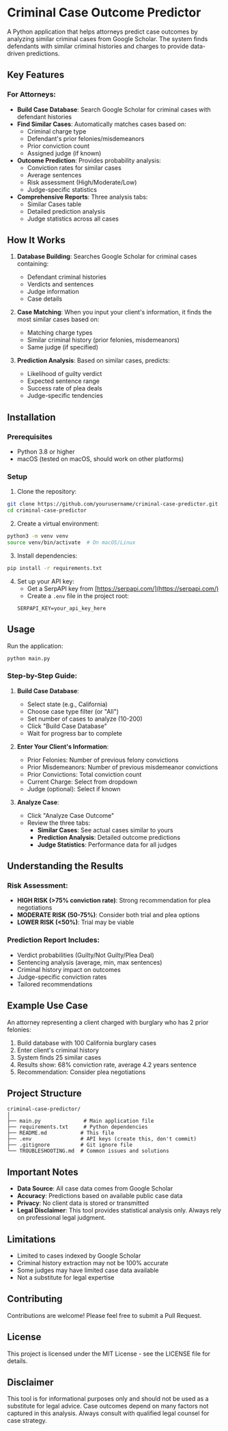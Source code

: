 # Criminal Case Outcome Predictor

A Python application that helps attorneys predict case outcomes by analyzing similar criminal cases from Google Scholar. The system finds defendants with similar criminal histories and charges to provide data-driven predictions.

## Key Features

### For Attorneys:
- **Build Case Database**: Search Google Scholar for criminal cases with defendant histories
- **Find Similar Cases**: Automatically matches cases based on:
  - Criminal charge type
  - Defendant's prior felonies/misdemeanors
  - Prior conviction count
  - Assigned judge (if known)
- **Outcome Prediction**: Provides probability analysis:
  - Conviction rates for similar cases
  - Average sentences
  - Risk assessment (High/Moderate/Low)
  - Judge-specific statistics
- **Comprehensive Reports**: Three analysis tabs:
  - Similar Cases table
  - Detailed prediction analysis
  - Judge statistics across all cases

## How It Works

1. **Database Building**: Searches Google Scholar for criminal cases containing:
   - Defendant criminal histories
   - Verdicts and sentences
   - Judge information
   - Case details

2. **Case Matching**: When you input your client's information, it finds the most similar cases based on:
   - Matching charge types
   - Similar criminal history (prior felonies, misdemeanors)
   - Same judge (if specified)

3. **Prediction Analysis**: Based on similar cases, predicts:
   - Likelihood of guilty verdict
   - Expected sentence range
   - Success rate of plea deals
   - Judge-specific tendencies

## Installation

### Prerequisites

- Python 3.8 or higher
- macOS (tested on macOS, should work on other platforms)

### Setup

1. Clone the repository:
```bash
git clone https://github.com/yourusername/criminal-case-predictor.git
cd criminal-case-predictor
```

2. Create a virtual environment:
```bash
python3 -m venv venv
source venv/bin/activate  # On macOS/Linux
```

3. Install dependencies:
```bash
pip install -r requirements.txt
```

4. Set up your API key:
   - Get a SerpAPI key from [https://serpapi.com/](https://serpapi.com/)
   - Create a `.env` file in the project root:
   ```
   SERPAPI_KEY=your_api_key_here
   ```

## Usage

Run the application:
```bash
python main.py
```

### Step-by-Step Guide:

1. **Build Case Database**:
   - Select state (e.g., California)
   - Choose case type filter (or "All")
   - Set number of cases to analyze (10-200)
   - Click "Build Case Database"
   - Wait for progress bar to complete

2. **Enter Your Client's Information**:
   - Prior Felonies: Number of previous felony convictions
   - Prior Misdemeanors: Number of previous misdemeanor convictions
   - Prior Convictions: Total conviction count
   - Current Charge: Select from dropdown
   - Judge (optional): Select if known

3. **Analyze Case**:
   - Click "Analyze Case Outcome"
   - Review the three tabs:
     - **Similar Cases**: See actual cases similar to yours
     - **Prediction Analysis**: Detailed outcome predictions
     - **Judge Statistics**: Performance data for all judges

## Understanding the Results

### Risk Assessment:
- **HIGH RISK (>75% conviction rate)**: Strong recommendation for plea negotiations
- **MODERATE RISK (50-75%)**: Consider both trial and plea options
- **LOWER RISK (<50%)**: Trial may be viable

### Prediction Report Includes:
- Verdict probabilities (Guilty/Not Guilty/Plea Deal)
- Sentencing analysis (average, min, max sentences)
- Criminal history impact on outcomes
- Judge-specific conviction rates
- Tailored recommendations

## Example Use Case

An attorney representing a client charged with burglary who has 2 prior felonies:
1. Build database with 100 California burglary cases
2. Enter client's criminal history
3. System finds 25 similar cases
4. Results show: 68% conviction rate, average 4.2 years sentence
5. Recommendation: Consider plea negotiations

## Project Structure

```
criminal-case-predictor/
│
├── main.py              # Main application file
├── requirements.txt     # Python dependencies
├── README.md           # This file
├── .env                # API keys (create this, don't commit)
├── .gitignore          # Git ignore file
└── TROUBLESHOOTING.md  # Common issues and solutions
```

## Important Notes

- **Data Source**: All case data comes from Google Scholar
- **Accuracy**: Predictions based on available public case data
- **Privacy**: No client data is stored or transmitted
- **Legal Disclaimer**: This tool provides statistical analysis only. Always rely on professional legal judgment.

## Limitations

- Limited to cases indexed by Google Scholar
- Criminal history extraction may not be 100% accurate
- Some judges may have limited case data available
- Not a substitute for legal expertise

## Contributing

Contributions are welcome! Please feel free to submit a Pull Request.

## License

This project is licensed under the MIT License - see the LICENSE file for details.

## Disclaimer

This tool is for informational purposes only and should not be used as a substitute for legal advice. Case outcomes depend on many factors not captured in this analysis. Always consult with qualified legal counsel for case strategy.
